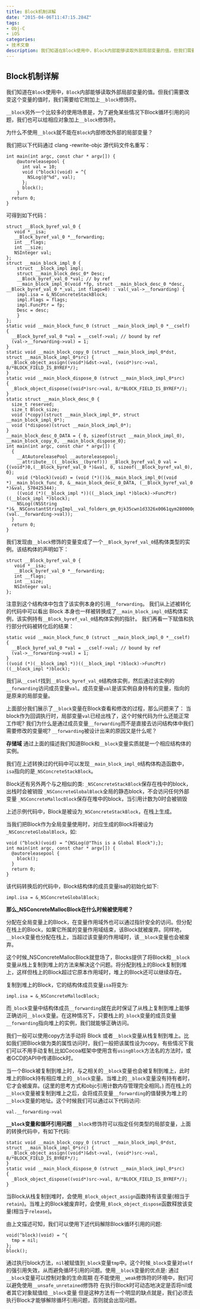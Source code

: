 ```yaml
---
title: Block机制详解
date: "2015-04-06T11:47:15.284Z"
tags:
- Obj-C
- iOS
categories:
- 技术文章
description: 我们知道在Block使用中，Block内部能够读取外部局部变量的值。但我们需要改变这个变量的值时，我们需要给它附加上`__block`修饰符。
---
```

## Block机制详解

我们知道在`Block`使用中，`Block`内部能够读取外部局部变量的值。但我们需要改变这个变量的值时，我们需要给它附加上`__block`修饰符。

`__block`另外一个比较多的使用场景是，为了避免某些情况下Block循环引用的问题，我们也可以给相应对象加上`__block`修饰符。

为什么不使用`__block`就不能在`Block`内部修改外部的局部变量？

我们把以下代码通过 clang -rewrite-objc 源代码文件名重写：

```objc
int main(int argc, const char * argv[]) {
    @autoreleasepool {
      int val = 10;
      void (^block)(void) = ^{
        NSLog(@"%d", val);
      };
      block();
    }
  return 0;
}
```

可得到如下代码：

```objc
struct __Block_byref_val_0 {
   void *__isa;
   __Block_byref_val_0 *__forwarding;
   int __flags;
   int __size;
   NSInteger val;
};
struct __main_block_impl_0 {
    struct __block_impl impl;
    struct __main_block_desc_0* Desc;
    __Block_byref_val_0 *val; // by ref
    __main_block_impl_0(void *fp, struct __main_block_desc_0 *desc, __Block_byref_val_0 *_val, int flags=0) : val(_val->__forwarding) {
    impl.isa = &_NSConcreteStackBlock;
    impl.Flags = flags;
    impl.FuncPtr = fp;
    Desc = desc;
    }
};
static void __main_block_func_0 (struct __main_block_impl_0 *__cself) {
  __Block_byref_val_0 *val = __cself->val; // bound by ref
  (val->__forwarding->val) = 1;
}
static void __main_block_copy_0 (struct __main_block_impl_0*dst, struct __main_block_impl_0*src) {
  _Block_object_assign((void*)&dst->val, (void*)src->val, 8/*BLOCK_FIELD_IS_BYREF*/);
}
static void __main_block_dispose_0 (struct __main_block_impl_0*src)   {
  _Block_object_dispose((void*)src->val, 8/*BLOCK_FIELD_IS_BYREF*/);
}
static struct __main_block_desc_0 {
  size_t reserved;
  size_t Block_size;
  void (*copy)(struct __main_block_impl_0*, struct __main_block_impl_0*);
  void (*dispose)(struct __main_block_impl_0*);
} 
__main_block_desc_0_DATA = { 0, sizeof(struct __main_block_impl_0), __main_block_copy_0, __main_block_dispose_0};
int main(int argc, const char * argv[]) {
  {   
    __AtAutoreleasePool __autoreleasepool; 
    __attribute__((__blocks__(byref))) __Block_byref_val_0 val = {(void*)0,(__Block_byref_val_0 *)&val, 0, sizeof(__Block_byref_val_0), 0};
    void (*block)(void) = (void (*)())&__main_block_impl_0((void *)__main_block_func_0, &__main_block_desc_0_DATA, (__Block_byref_val_0 *)&val, 570425344);
    ((void (*)(__block_impl *))((__block_impl *)block)->FuncPtr)((__block_impl *)block);
    NSLog((NSString *)&__NSConstantStringImpl__val_folders_gm_0jk35cwn1d3326x0061qym280000gn_T_main_d7fc4b_mi_0, (val.__forwarding->val));
  }
  return 0;
}
```

我们发现由`__block`修饰的变量变成了一个`__Block_byref_val_0`结构体类型的实例。该结构体的声明如下：

```objc
struct __Block_byref_val_0 {
   void *__isa;
   __Block_byref_val_0 *__forwarding;
   int __flags;
   int __size;
   NSInteger val;
};
```

注意到这个结构体中包含了该实例本身的引用`__forwarding`。
我们从上述被转化的代码中可以看出 Block 本身也一样被转换成了`__main_block_impl_0`结构体实例，该实例持有`__Block_byref_val_0`结构体实例的指针。
我们再看一下赋值和执行部分代码被转化后的结果：

```objc
static void __main_block_func_0 (struct __main_block_impl_0 *__cself) {
  __Block_byref_val_0 *val = __cself->val; // bound by ref
  (val->__forwarding->val) = 1;
}
((void (*)(__block_impl *))((__block_impl *)block)->FuncPtr)((__block_impl *)block);
```

我们从`__cself`找到`__Block_byref_val_0`结构体实例，然后通过该实例的`__forwarding`访问成员变量`val`。成员变量`val`是该实例自身持有的变量，指向的是原来的局部变量。

上面部分我们展示了`__block`变量在Block查看和修改的过程，那么问题来了：
当block作为回调执行时，局部变量`val`已经出栈了，这个时候代码为什么还能正常工作呢?
我们为什么是通过成员变量`__forwarding`而不是直接去访问结构体中我们需要修改的变量呢? `__forwarding`被设计出来的原因又是什么呢？

**存储域**
通过上面的描述我们知道Block和`__block`变量实质就是一个相应结构体的实例。

我们在上述转换过的代码中可以发现`__main_block_impl_0`结构体构造函数中， `isa`指向的是`_NSConcreteStackBlock`。

Block还有另外两个与之相似的类:
`_NSConcreteStackBlock`保存在栈中的block，出栈时会被销毁
`_NSConcreteGlobalBlock`全局的静态block，不会访问任何外部变量
`_NSConcreteMallocBlock`保存在堆中的block，当引用计数为0时会被销毁

上述示例代码中，Block是被设为`_NSConcreteStackBlock`，在栈上生成。

当我们把Block作为全局变量使用时，对应生成的Block将被设为`_NSConcreteGlobalBlock`，如:

```objc
void (^block)(void) = ^{NSLog(@"This is a Global Block");};
int main(int argc, const char * argv[]) {
  @autoreleasepool {
    block();
  }
  return 0;
}
```

该代码转换后的代码中，Block结构体的成员变量isa的初始化如下:

```objc
impl.isa = &_NSConcreteGlobalBlock;
```

**那么_NSConcreteMallocBlock在什么时候被使用呢？**

分配在全局变量上的Block，在变量作用域外也可以通过指针安全的访问。但分配在栈上的Block，如果它所属的变量作用域结束，该Block就被废弃。同样地，`__block`变量也分配在栈上，当超过该变量的作用域时，该`__block`变量也会被废弃。  

这个时候_NSConcreteMallocBlock就登场了，Blocks提供了将Block和`__block`变量从栈上复制到堆上的方法来解决这个问题。将分配到栈上的Block复制到堆上，这样但栈上的Block超过它原本作用域时，堆上的Block还可以继续存在。 

复制到堆上的Block，它的结构体成员变量`isa`将变为:

```objc
impl.isa = &_NSConcreteMallocBlock;
```

而`_block`变量中结构体成员`__forwarding`就在此时保证了从栈上复制到堆上能够正确访问`__block`变量。在这种情况下，只要栈上的`_block`变量的成员变量`__forwarding`指向堆上的实例，我们就能够正确访问。  

我们一般可以使用copy方法手动将 Block 或者`__block`变量从栈复制到堆上。比如我们把Block做为类的属性访问时，我们一般把该属性设为copy。有些情况下我们可以不用手动复制,比如Cocoa框架中使用含有`usingBlock`方法名的方法时，或者GCD的API中传递Block时。  

当一个Block被复制到堆上时，与之相关的`__block`变量也会被复制到堆上，此时堆上的Block持有相应堆上的`__block`变量。当堆上的`__block`变量没有持有者时，它才会被废弃。(这里的思考方式和objc引用计数内存管理完全相同。)
而在栈上的`__block`变量被复制到堆上之后，会将成员变量`__forwarding`的值替换为堆上的`__block`变量的地址。这个时候我们可以通过以下代码访问:

```objc
val.__forwarding->val
```

**`__block`变量和循环引用问题**
`__block`修饰符可以指定任何类型的局部变量，上面的转换代码中，有如下代码:

```objc
static void __main_block_copy_0 (struct __main_block_impl_0*dst, struct __main_block_impl_0*src) {
  _Block_object_assign((void*)&dst->val, (void*)src->val, 8/*BLOCK_FIELD_IS_BYREF*/);
}
static void __main_block_dispose_0 (struct __main_block_impl_0*src)   {
  _Block_object_dispose((void*)src->val, 8/*BLOCK_FIELD_IS_BYREF*/);
}
```

当Block从栈复制到堆时，会使用`_Block_object_assign`函数持有该变量(相当于`retain`)。当堆上的Block被废弃时，会使用`_Block_object_dispose`函数释放该变量(相当于`release`)。

由上文描述可知，我们可以使用下述代码解除Block循环引用的问题:

```objc
void(^block)(void) = ^{
  tmp = nil;
};
block();
```

通过执行block方法，`nil`被赋值到`_block`变量`tmp`中。这个时候`_block`变量对`self`的强引用失效，从而避免循环引用的问题。使用`__block`变量的优点是:
通过`__block`变量可以控制对象的生命周期
在不能使用`__weak`修饰符的环境中，我们可以避免使用`__unsafe_unretained`修饰符
在执行Block时可动态地决定是否将nil或者其它对象赋值给`__block`变量
但是这种方法有一个明显的缺点就是，我们必须去执行Block才能够解除循环引用问题，否则就会出现问题。
